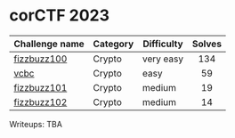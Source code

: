 # corCTF 2023

| Challenge name | Category | Difficulty | Solves |
|-|-|-|:-:|
| [fizzbuzz100](fizzbuzz100) | Crypto |  very easy |134|
| [vcbc](vcbc) | Crypto |  easy |59|
| [fizzbuzz101](fizzbuzz101) | Crypto |  medium |19|
| [fizzbuzz102](fizzbuzz102) | Crypto |  medium |14|

Writeups: TBA

